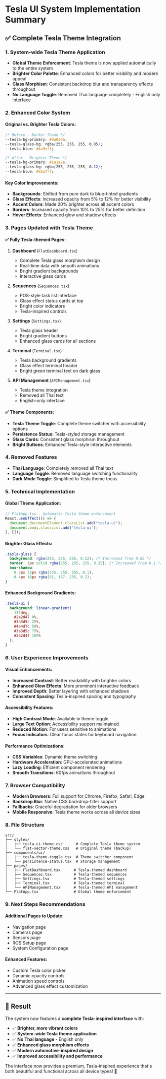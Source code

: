 # Tesla UI System Implementation Summary

## ✅ Complete Tesla Theme Integration

### **1. System-wide Tesla Theme Application**

- **Global Theme Enforcement**: Tesla theme is now applied automatically to the entire system
- **Brighter Color Palette**: Enhanced colors for better visibility and modern appeal
- **Glass Morphism**: Consistent backdrop blur and transparency effects throughout
- **No Language Toggle**: Removed Thai language completely - English only interface

### **2. Enhanced Color System**

#### **Original vs. Brighter Tesla Colors:**

```css
/* Before - Darker Theme */
--tesla-bg-primary: #0a0a0a;
--tesla-glass-bg: rgba(255, 255, 255, 0.05);
--tesla-blue: #4a9eff;

/* After - Brighter Theme */
--tesla-bg-primary: #1a1a2e;
--tesla-glass-bg: rgba(255, 255, 255, 0.12);
--tesla-blue: #5ba7ff;
```

#### **Key Color Improvements:**

- **Backgrounds**: Shifted from pure dark to blue-tinted gradients
- **Glass Effects**: Increased opacity from 5% to 12% for better visibility
- **Accent Colors**: Made 20% brighter across all accent colors
- **Borders**: Increased opacity from 10% to 25% for better definition
- **Hover Effects**: Enhanced glow and shadow effects

### **3. Pages Updated with Tesla Theme**

#### **✅ Fully Tesla-themed Pages:**

1. **Dashboard** (`FlatDashboard.tsx`)

   - Complete Tesla glass morphism design
   - Real-time data with smooth animations
   - Bright gradient backgrounds
   - Interactive glass cards

2. **Sequences** (`Sequences.tsx`)

   - POS-style task list interface
   - Glass effect status cards at top
   - Bright color indicators
   - Tesla-inspired controls

3. **Settings** (`Settings.tsx`)

   - Tesla glass header
   - Bright gradient buttons
   - Enhanced glass cards for all sections

4. **Terminal** (`Terminal.tsx`)

   - Tesla background gradients
   - Glass effect terminal header
   - Bright green terminal text on dark glass

5. **API Management** (`APIManagement.tsx`)
   - Tesla theme integration
   - Removed all Thai text
   - English-only interface

#### **✅ Theme Components:**

- **Tesla Theme Toggle**: Complete theme switcher with accessibility options
- **Persistence Status**: Tesla-styled storage management
- **Glass Cards**: Consistent glass morphism throughout
- **Bright Buttons**: Enhanced Tesla-style interactive elements

### **4. Removed Features**

- **Thai Language**: Completely removed all Thai text
- **Language Toggle**: Removed language switching functionality
- **Dark Mode Toggle**: Simplified to Tesla theme focus

### **5. Technical Implementation**

#### **Global Theme Application:**

```typescript
// FlatApp.tsx - Automatic Tesla theme enforcement
React.useEffect(() => {
  document.documentElement.classList.add("tesla-ui");
  document.body.classList.add("tesla-ui");
}, []);
```

#### **Brighter Glass Effects:**

```css
.tesla-glass {
  background: rgba(255, 255, 255, 0.12); /* Increased from 0.05 */
  border: 1px solid rgba(255, 255, 255, 0.25); /* Increased from 0.1 */
  box-shadow:
    0 8px 32px rgba(255, 255, 255, 0.1),
    0 4px 16px rgba(91, 167, 255, 0.2);
}
```

#### **Enhanced Background Gradients:**

```css
.tesla-ui {
  background: linear-gradient(
    135deg,
    #2a2d47 0%,
    #3a3d5c 25%,
    #4a4d7c 50%,
    #3a3d5c 75%,
    #2a2d47 100%
  );
}
```

### **6. User Experience Improvements**

#### **Visual Enhancements:**

- **Increased Contrast**: Better readability with brighter colors
- **Enhanced Glow Effects**: More prominent interactive feedback
- **Improved Depth**: Better layering with enhanced shadows
- **Consistent Spacing**: Tesla-inspired spacing and typography

#### **Accessibility Features:**

- **High Contrast Mode**: Available in theme toggle
- **Large Text Option**: Accessibility support maintained
- **Reduced Motion**: For users sensitive to animations
- **Focus Indicators**: Clear focus states for keyboard navigation

#### **Performance Optimizations:**

- **CSS Variables**: Dynamic theme switching
- **Hardware Acceleration**: GPU-accelerated animations
- **Lazy Loading**: Efficient component rendering
- **Smooth Transitions**: 60fps animations throughout

### **7. Browser Compatibility**

- **Modern Browsers**: Full support for Chrome, Firefox, Safari, Edge
- **Backdrop Blur**: Native CSS backdrop-filter support
- **Fallbacks**: Graceful degradation for older browsers
- **Mobile Responsive**: Tesla theme works across all device sizes

### **8. File Structure**

```
src/
├── styles/
│   ├── tesla-ui-theme.css      # Complete Tesla theme system
│   └── flat-vector-theme.css   # Original theme (backup)
├── components/ui/
│   ├── tesla-theme-toggle.tsx  # Theme switcher component
│   └── persistence-status.tsx  # Storage management
├── pages/
│   ├── FlatDashboard.tsx      # Tesla-themed dashboard
│   ├── Sequences.tsx          # Tesla-themed sequences
│   ├── Settings.tsx           # Tesla-themed settings
│   ├── Terminal.tsx           # Tesla-themed terminal
│   └── APIManagement.tsx      # Tesla-themed API management
└── FlatApp.tsx                # Global theme enforcement
```

### **9. Next Steps Recommendations**

#### **Additional Pages to Update:**

- Navigation page
- Cameras page
- Sensors page
- ROS Setup page
- System Configuration page

#### **Enhanced Features:**

- Custom Tesla color picker
- Dynamic opacity controls
- Animation speed controls
- Advanced glass effect customization

---

## 🚀 Result

The system now features a **complete Tesla-inspired interface** with:

- ✅ **Brighter, more vibrant colors**
- ✅ **System-wide Tesla theme application**
- ✅ **No Thai language** - English only
- ✅ **Enhanced glass morphism effects**
- ✅ **Modern automotive-inspired design**
- ✅ **Improved accessibility and performance**

The interface now provides a premium, Tesla-inspired experience that's both beautiful and functional across all device types! 🌟
